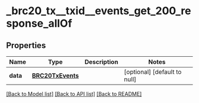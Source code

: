 # _brc20_tx__txid__events_get_200_response_allOf
## Properties

| Name | Type | Description | Notes |
|------------ | ------------- | ------------- | -------------|
| **data** | [**BRC20TxEvents**](.md) |  | [optional] [default to null] |

[[Back to Model list]](../README.md#documentation-for-models) [[Back to API list]](../README.md#documentation-for-api-endpoints) [[Back to README]](../README.md)

